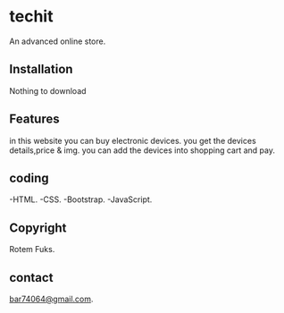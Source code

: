 # techit
An advanced online store. 

## Installation
Nothing to download

## Features
in this website you can buy electronic devices.
you get the devices details,price & img. you can add the devices into shopping cart and pay.

## coding
-HTML.
-CSS.
-Bootstrap.
-JavaScript.

## Copyright
Rotem Fuks.

## contact
bar74064@gmail.com.
